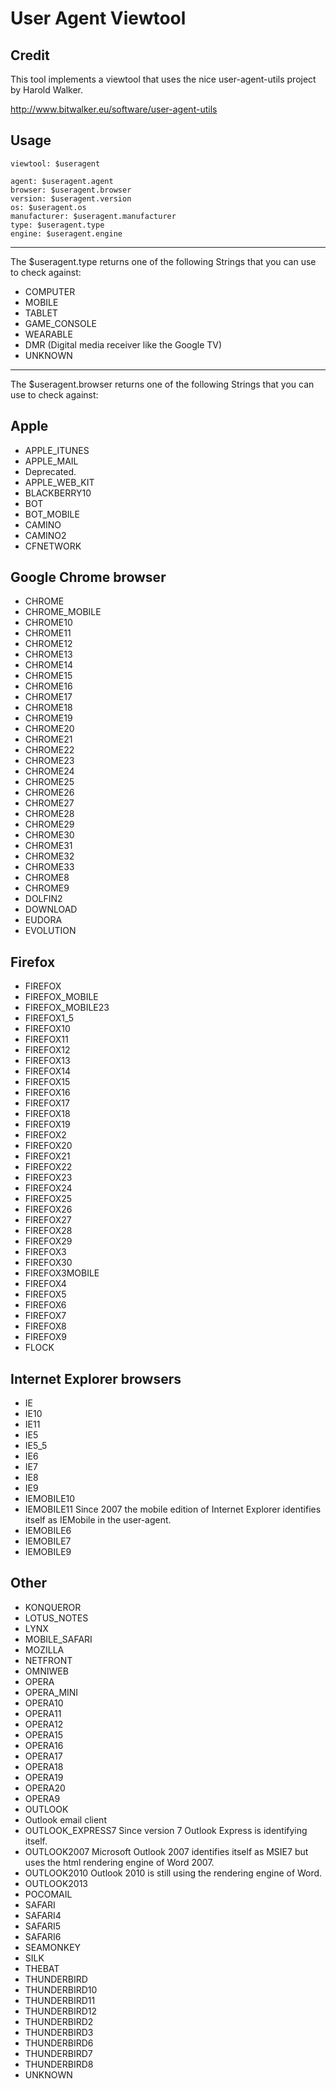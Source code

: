 # User Agent Viewtool

## Credit
This tool implements a viewtool that uses the nice user-agent-utils project by Harold Walker.
 
http://www.bitwalker.eu/software/user-agent-utils

## Usage
```
viewtool: $useragent

agent: $useragent.agent
browser: $useragent.browser
version: $useragent.version
os: $useragent.os
manufacturer: $useragent.manufacturer
type: $useragent.type
engine: $useragent.engine
```

---

The $useragent.type returns one of the following Strings that you can use to check against:
* COMPUTER
* MOBILE
* TABLET
* GAME_CONSOLE
* WEARABLE
* DMR (Digital media receiver like the Google TV)
* UNKNOWN

---
The $useragent.browser returns one of the following Strings that you can use to check against:
## Apple
* APPLE_ITUNES 
* APPLE_MAIL
* Deprecated. 
* APPLE_WEB_KIT 
* BLACKBERRY10 
* BOT 
* BOT_MOBILE 
* CAMINO 
* CAMINO2 
* CFNETWORK 

## Google Chrome browser
* CHROME
* CHROME_MOBILE 
* CHROME10 
* CHROME11 
* CHROME12 
* CHROME13 
* CHROME14 
* CHROME15 
* CHROME16 
* CHROME17 
* CHROME18 
* CHROME19 
* CHROME20 
* CHROME21 
* CHROME22 
* CHROME23 
* CHROME24 
* CHROME25 
* CHROME26 
* CHROME27 
* CHROME28 
* CHROME29 
* CHROME30 
* CHROME31 
* CHROME32 
* CHROME33 
* CHROME8 
* CHROME9 
* DOLFIN2 
* DOWNLOAD 
* EUDORA 
* EVOLUTION 

## Firefox
* FIREFOX 
* FIREFOX_MOBILE 
* FIREFOX_MOBILE23 
* FIREFOX1_5 
* FIREFOX10 
* FIREFOX11 
* FIREFOX12 
* FIREFOX13 
* FIREFOX14 
* FIREFOX15 
* FIREFOX16 
* FIREFOX17 
* FIREFOX18 
* FIREFOX19 
* FIREFOX2 
* FIREFOX20 
* FIREFOX21 
* FIREFOX22 
* FIREFOX23 
* FIREFOX24 
* FIREFOX25 
* FIREFOX26 
* FIREFOX27 
* FIREFOX28 
* FIREFOX29 
* FIREFOX3 
* FIREFOX30 
* FIREFOX3MOBILE 
* FIREFOX4 
* FIREFOX5 
* FIREFOX6 
* FIREFOX7 
* FIREFOX8 
* FIREFOX9 
* FLOCK 

## Internet Explorer browsers
* IE
* IE10 
* IE11 
* IE5 
* IE5_5 
* IE6 
* IE7 
* IE8 
* IE9 
* IEMOBILE10 
* IEMOBILE11
Since 2007 the mobile edition of Internet Explorer identifies itself as IEMobile in the user-agent.
* IEMOBILE6 
* IEMOBILE7 
* IEMOBILE9 

## Other
* KONQUEROR 
* LOTUS_NOTES 
* LYNX 
* MOBILE_SAFARI 
* MOZILLA 
* NETFRONT 
* OMNIWEB 
* OPERA 
* OPERA_MINI 
* OPERA10 
* OPERA11 
* OPERA12 
* OPERA15 
* OPERA16 
* OPERA17 
* OPERA18 
* OPERA19 
* OPERA20 
* OPERA9 
* OUTLOOK
* Outlook email client
* OUTLOOK_EXPRESS7
Since version 7 Outlook Express is identifying itself.
* OUTLOOK2007
Microsoft Outlook 2007 identifies itself as MSIE7 but uses the html rendering engine of Word 2007.
* OUTLOOK2010
Outlook 2010 is still using the rendering engine of Word.
* OUTLOOK2013 
* POCOMAIL 
* SAFARI 
* SAFARI4 
* SAFARI5 
* SAFARI6 
* SEAMONKEY 
* SILK 
* THEBAT 
* THUNDERBIRD 
* THUNDERBIRD10 
* THUNDERBIRD11 
* THUNDERBIRD12 
* THUNDERBIRD2 
* THUNDERBIRD3 
* THUNDERBIRD6 
* THUNDERBIRD7 
* THUNDERBIRD8 
* UNKNOWN 